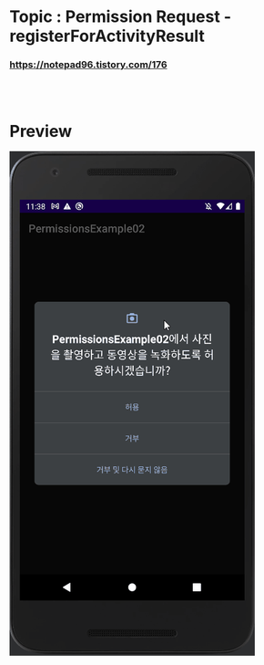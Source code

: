 # Topic : Permission Request - registerForActivityResult


### https://notepad96.tistory.com/176


<br><br>

# Preview

![preview](preview.gif)
